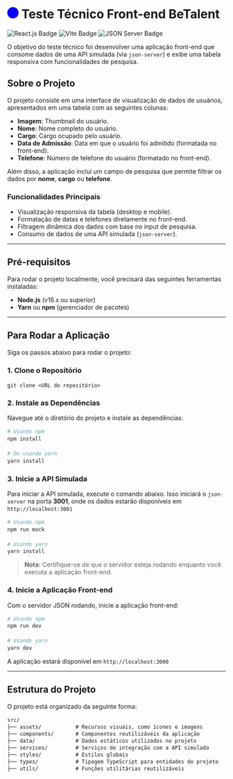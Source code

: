# <img src="./.github/logo.png" width="26" alt="Logo BeTalent" /> Teste Técnico Front-end BeTalent

<div>
    <img src="https://img.shields.io/badge/react.js-%2361DAFB.svg?style=for-the-badge&logo=react&logoColor=white" alt="React.js Badge">
    <img src="https://img.shields.io/badge/vite-%23646CFF.svg?style=for-the-badge&logo=vite&logoColor=white" alt="Vite Badge">
    <img src="https://img.shields.io/badge/json-server-%23404d59.svg?style=for-the-badge&logo=json-server&logoColor=white" alt="JSON Server Badge">
</div>

O objetivo do teste técnico foi desenvolver uma aplicação front-end que consome dados de uma API simulada (via `json-server`) e exibe uma tabela responsiva com funcionalidades de pesquisa.

## Sobre o Projeto

O projeto consiste em uma interface de visualização de dados de usuários, apresentados em uma tabela com as seguintes colunas:

- **Imagem**: Thumbnail do usuário.
- **Nome**: Nome completo do usuário.
- **Cargo**: Cargo ocupado pelo usuário.
- **Data de Admissão**: Data em que o usuário foi admitido (formatada no front-end).
- **Telefone**: Número de telefone do usuário (formatado no front-end).

Além disso, a aplicação inclui um campo de pesquisa que permite filtrar os dados por **nome**, **cargo** ou **telefone**.

### Funcionalidades Principais

- Visualização responsiva da tabela (desktop e mobile).
- Formatação de datas e telefones diretamente no front-end.
- Filtragem dinâmica dos dados com base no input de pesquisa.
- Consumo de dados de uma API simulada (`json-server`).

---

## Pré-requisitos

Para rodar o projeto localmente, você precisará das seguintes ferramentas instaladas:

- **Node.js** (v16.x ou superior)
- **Yarn** ou **npm** (gerenciador de pacotes)

---

## Para Rodar a Aplicação

Siga os passos abaixo para rodar o projeto:

### 1. Clone o Repositório

```
git clone <URL do repositório>
```

### 2. Instale as Dependências

Navegue até o diretório do projeto e instale as dependências:

```bash
# Usando npm
npm install

# Ou usando yarn
yarn install
```

### 3. Inicie a API Simulada

Para iniciar a API simulada, execute o comando abaixo. Isso iniciará o `json-server` na porta **3001**, onde os dados estarão disponíveis em `http://localhost:3001`

```bash
# Usando npm
npm run mock

# Usando yarn
yarn install
```

> **Nota:** Certifique-se de que o servidor esteja rodando enquanto você executa a aplicação front-end.

### 4. Inicie a Aplicação Front-end

Com o servidor JSON rodando, inicie a aplicação front-end:

```bash
# Usando npm
npm run dev

# Usando yarn
yarn dev
```

A aplicação estará disponível em `http://localhost:3000`

---

## Estrutura do Projeto

O projeto está organizado da seguinte forma:

```
src/
├── assets/           # Recursos visuais, como ícones e imagens
├── components/       # Componentes reutilizáveis da aplicação
├── data/             # Dados estáticos utilizados no projeto
├── services/         # Serviços de integração com a API simulada
├── styles/           # Estilos globais
├── types/            # Tipagem TypeScript para entidades do projeto
├── utils/            # Funções utilitárias reutilizáveis
```
